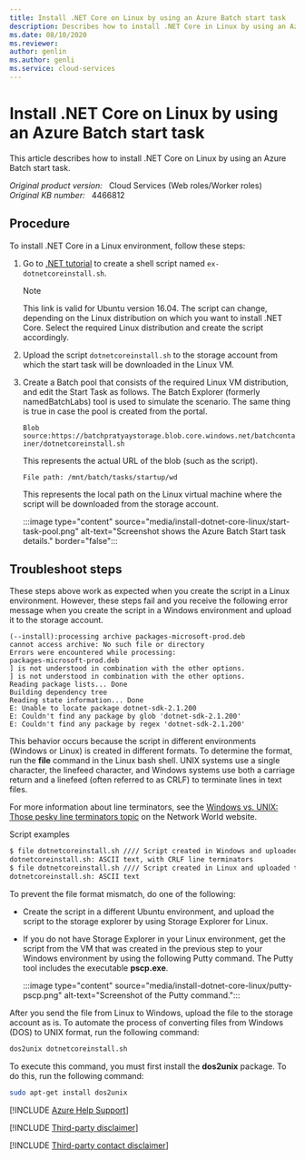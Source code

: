 ```yaml
---
title: Install .NET Core on Linux by using an Azure Batch start task
description: Describes how to install .NET Core in Linux by using an Azure Batch start task.
ms.date: 08/10/2020
ms.reviewer: 
author: genlin
ms.author: genli
ms.service: cloud-services
---
```

# Install .NET Core on Linux by using an Azure Batch start task

This article describes how to install .NET Core on Linux by using an Azure Batch start task.

_Original product version:_ &nbsp; Cloud Services (Web roles/Worker roles)  
_Original KB number:_ &nbsp; 4466812

## Procedure

To install .NET Core in a Linux environment, follow these steps:

1. Go to [.NET tutorial](https://www.microsoft.com/net/learn/get-started/linux/ubuntu16-04) to create a shell script named `ex- dotnetcoreinstall.sh`.

    > [!NOTE]
    > This link is valid for Ubuntu version 16.04. The script can change, depending on the Linux distribution on which you want to install .NET Core. Select the required Linux distribution and create the script accordingly.
2. Upload the script `dotnetcoreinstall.sh` to the storage account from which the start task will be downloaded in the Linux VM.
3. Create a Batch pool that consists of the required Linux VM distribution, and edit the Start Task as follows. The Batch Explorer (formerly namedBatchLabs) tool is used to simulate the scenario. The same thing is true in case the pool is created from the portal.

    `Blob source:https://batchpratyaystorage.blob.core.windows.net/batchcontainer/dotnetcoreinstall.sh`

    This represents the actual URL of the blob (such as the script).

    `File path: /mnt/batch/tasks/startup/wd`

    This represents the local path on the Linux virtual machine where the script will be downloaded from the storage account.

    :::image type="content" source="media/install-dotnet-core-linux/start-task-pool.png" alt-text="Screenshot shows the Azure Batch Start task details." border="false":::

## Troubleshoot steps

These steps above work as expected when you create the script in a Linux environment. However, these steps fail and you receive the following error message when you create the script in a Windows environment and upload it to the storage account.

```console
(--install):processing archive packages-microsoft-prod.deb
cannot access archive: No such file or directory
Errors were encountered while processing:
packages-microsoft-prod.deb
] is not understood in combination with the other options.
] is not understood in combination with the other options.
Reading package lists... Done
Building dependency tree
Reading state information... Done
E: Unable to locate package dotnet-sdk-2.1.200
E: Couldn't find any package by glob 'dotnet-sdk-2.1.200'
E: Couldn't find any package by regex 'dotnet-sdk-2.1.200'
```

This behavior occurs because the script in different environments (Windows or Linux) is created in different formats. To determine the format, run the **file** command in the Linux bash shell. UNIX systems use a single character, the linefeed character, and Windows systems use both a carriage return and a linefeed (often referred to as CRLF) to terminate lines in text files.

For more information about line terminators, see the [Windows vs. UNIX: Those pesky line terminators topic](https://www.networkworld.com/article/3107972/linux/windows-vs-unix-those-pesky-line-terminators.html) on the Network World website.

Script examples

```bash
$ file dotnetcoreinstall.sh //// Script created in Windows and uploaded to storage account
dotnetcoreinstall.sh: ASCII text, with CRLF line terminators
$ file dotnetcoreinstall.sh //// Script created in Linux and uploaded to storage account
dotnetcoreinstall.sh: ASCII text
```

To prevent the file format mismatch, do one of the following:

- Create the script in a different Ubuntu environment, and upload the script to the storage explorer by using Storage Explorer for Linux.
- If you do not have Storage Explorer in your Linux environment, get the script from the VM that was created in the previous step to your Windows environment by using the following Putty command. The Putty tool includes the executable **pscp.exe**.

    :::image type="content" source="media/install-dotnet-core-linux/putty-pscp.png" alt-text="Screenshot of the Putty command.":::

 After you send the file from Linux to Windows, upload the file to the storage account as is.
 To automate the process of converting files from Windows (DOS) to UNIX format, run the following command:

```bash
dos2unix dotnetcoreinstall.sh
```

To execute this command, you must first install the **dos2unix** package. To do this, run the following command:

```bash
sudo apt-get install dos2unix
```

[!INCLUDE [Azure Help Support](../../includes/azure-help-support.md)]

[!INCLUDE [Third-party disclaimer](../../includes/third-party-disclaimer.md)]

[!INCLUDE [Third-party contact disclaimer](../../includes/third-party-contact-disclaimer.md)]
